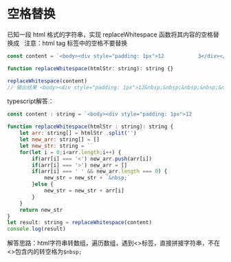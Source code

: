 # 空格替换

已知一段 html 格式的字符串，实现 replaceWhitespace 函数将其内容的空格替换成 &nbsp;
注意：html tag 标签中的空格不要替换
```js
const content = `<body><div style="padding: 1px">12           3</div></body>`

function replaceWhitespace(htmlStr: string): string {}

replaceWhitespace(content)
// 输出结果 <body><div style="padding: 1px">12&nbsp;&nbsp;&nbsp;&nbsp;&nbsp;&nbsp;&nbsp;&nbsp;&nbsp;&nbsp;&nbsp;3</div></body>
```
typescript解答：
```js
const content : string = `<body><div style="padding: 1px">12           3</div></body>`

function replaceWhitespace(htmlStr : string): string {
    let arr: string[] = htmlStr .split('')
    let new_arr: string[] = []
    let new_str: string = ``
    for(let i = 0;i<arr.length;i++) {
        if(arr[i] === '<') new_arr.push(arr[i])
        if(arr[i] === '>') new_arr = []
        if(arr[i] === ' ' && new_arr.length === 0) {
            new_str = new_str + `&nbsp;`
        }else {
            new_str = new_str + arr[i]
        }
    }
    return new_str
}
let result: string = replaceWhitespace(content)
console.log(result)
```
解答思路：html字符串转数组，遍历数组，遇到<>标签，直接拼接字符串，不在<>包含内的转空格为`$nbsp;`
